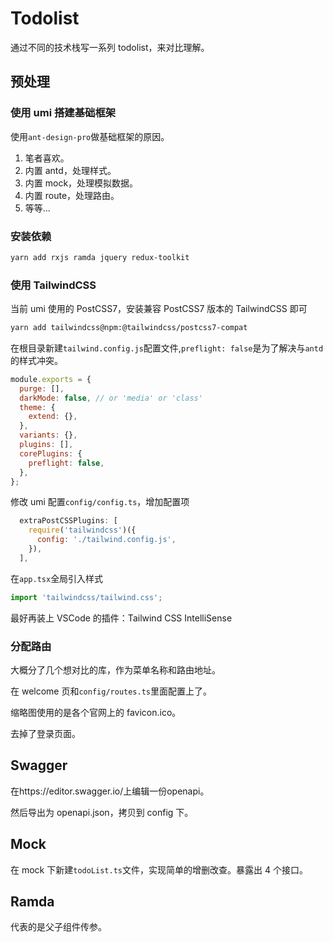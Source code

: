 # Todolist

通过不同的技术栈写一系列 todolist，来对比理解。

## 预处理

### 使用 umi 搭建基础框架

使用`ant-design-pro`做基础框架的原因。

1. 笔者喜欢。
2. 内置 antd，处理样式。
3. 内置 mock，处理模拟数据。
4. 内置 route，处理路由。
5. 等等...

### 安装依赖

```sh
yarn add rxjs ramda jquery redux-toolkit
```

### 使用 TailwindCSS

当前 umi 使用的 PostCSS7，安装兼容 PostCSS7 版本的 TailwindCSS 即可

```sh
yarn add tailwindcss@npm:@tailwindcss/postcss7-compat
```

在根目录新建`tailwind.config.js`配置文件,`preflight: false`是为了解决与`antd`的样式冲突。

```js
module.exports = {
  purge: [],
  darkMode: false, // or 'media' or 'class'
  theme: {
    extend: {},
  },
  variants: {},
  plugins: [],
  corePlugins: {
    preflight: false,
  },
};
```

修改 umi 配置`config/config.ts`，增加配置项

```js
  extraPostCSSPlugins: [
    require('tailwindcss')({
      config: './tailwind.config.js',
    }),
  ],
```

在`app.tsx`全局引入样式

```js
import 'tailwindcss/tailwind.css';
```

最好再装上 VSCode 的插件：Tailwind CSS IntelliSense

### 分配路由

大概分了几个想对比的库，作为菜单名称和路由地址。

在 welcome 页和`config/routes.ts`里面配置上了。

缩略图使用的是各个官网上的 favicon.ico。

去掉了登录页面。

## Swagger

在https://editor.swagger.io/上编辑一份openapi。

然后导出为 openapi.json，拷贝到 config 下。

## Mock

在 mock 下新建`todoList.ts`文件，实现简单的增删改查。暴露出 4 个接口。

## Ramda

代表的是父子组件传参。
